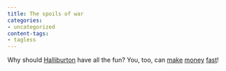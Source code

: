 ```yaml
---
title: The spoils of war
categories:
- uncategorized
content-tags:
- tagless
---
```


Why should [Halliburton][1] have all the fun?  You, too, can [make][2] [money][3] [fast][4]!

   [1]: http://www.halliburton.com/
   [2]: http://www.cpa-iraq.org/business/
   [3]: http://www.export.gov/iraq/businessops/
   [4]: http://www.usaid.gov/iraq/activities.html
